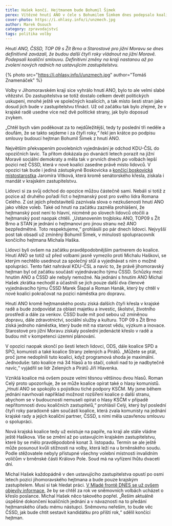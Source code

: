 ```yaml
---
title: Hašek končí. Hejtmanem bude Bohumil Šimek
perex: Vítězné hnutí ANO v čele s Bohumilem Šimkem dnes podepsalo koaliční smlouvu s ČSSD, TOP 09 s Žít Brno a Starosty. Součástí dohody je rozdělení postů v krajské radě.
cover-photo: https://i.ohlasy.info/i/unzmech.jpg
author: Marek Osouch
category: zpravodajství
tags: politika volby
---
```


*Hnutí ANO, ČSSD, TOP 09 s Žít Brno a Starostové pro jižní Moravu se dnes definitivně zavázali, že budou další čtyři roky vládnout na jižní Moravě. Podepsali koaliční smlouvu. Definitivní změny na kraji nastanou až po zvolení nových radních na ustavujícím zastupitelstvu.*

{% photo src="https://i.ohlasy.info/i/unzmech.jpg" author="Tomáš Znamenáček" %}

Volby v Jihomoravském kraji sice vyhrálo hnutí ANO, bylo to ale velmi slabé vítězství. Do zastupitelstva se totiž dostalo celkem devět politických uskupení, mnohé ještě ve společných koalicích, a tak místo šesti stran jako dosud jich bude v zastupitelstvu třináct. Už od začátku tak bylo zřejmé, že v krajské radě usedne více než dvě politické strany, jak bylo doposud zvykem.

„Chtěl bych vám poděkovat za to nejdůležitější, tedy ty poslední tři neděle a doufám, že se takto sejdeme i za čtyři roky,“ řekl jen krátce po podpisu smlouvy budoucí hejtman Bohumil Šimek z hnutí ANO.

Největším překvapením povolebních vyjednávání je odchod KDU-ČSL do opozičních lavic. Ta přitom dokázala po dvanácti letech porazit na jižní Moravě sociální demokraty a měla tak v prvních dnech po volbách lepší pozici než ČSSD, která v nové koalici zasedne právě místo lidovců. V opozici tak bude i jediná zástupkyně Boskovicka a [končící boskovická místostarostka](http://www.ohlasy.info/clanky/2016/10/mistostarostka-hamalova.html) Jaromíra Vítková, která kromě senátorského křesla, získala i mandát v krajském zastupitelstvu.

Lidovci si za svůj odchod do opozice můžou částečně sami. Nebáli si totiž z pozice až druhého pořadí říct o hejtmanský post pro svého lídra Romana Celého. Z úst jejich představitelů zaznívala slova o nezkušenosti hnutí ANO jako vítěze voleb. Také od hnutí na začátku zazněla prohlášení, že hejtmanský post není to hlavní, nicméně po slovech lidovců otočili a hejtmanský post naopak chtěli. „Ustanovením trojbloku ANO, TOP09 s Žít Brno a STAN je jednání o hejtmanovi pro jinou stranu než ANO bezpředmětné. Toto respektujeme,“ prohlásili po pár dnech lidovci. Nejvyšší post tak obsadí už zmíněný Bohumil Šimek, v minulosti spolupracovník končícího hejtmana Michala Haška.

Lidovci byli ovšem na začátku pravděpodobnějším partnerem do koalice. Hnutí ANO se totiž už před volbami jasně vymezilo proti Michalu Haškovi, se kterým nechtělo usednout za společný stůl a vyjednávat s ním o možné spolupráci. Tento fakt nahrával KDU-ČSL a navíc to, že právě jihomoravský hejtman byl od začátku součástí vyjednávacího týmu ČSSD. Schůzky mezi hnutím ANO a ČSSD ale nebyly nemožné. Na jednání s hnutím ANO Michal Hašek zkrátka nechodil a účastnili se jich pouze další dva členové vyjednávacího týmu ČSSD Marek Šlapal a Roman Hanák, který by chtěl v nové koalici pokračovat na pozici náměstka pro dopravu.

Hnutí ANO kromě hejtmanského postu získá dalších čtyři křesla v krajské radě a bude zodpovídat za oblast majetku a investic, školství, životního prostředí a dále za venkov. ČSSD bude mít pod sebou už zmíněnou dopravu, dále zdravotnictví, sociální služby a kulturu. TOP 09 s Žít Brno získá jednoho náměstka, který bude mít na starost vědu, výzkum a inovace. Starostové pro jižní Moravu získaly poslední jedenácté křeslo v radě a budou mít v kompetenci územní plánování.

V opozici naopak skončí po šesti letech lidovci, ODS, dále koalice SPD a SPO, komunisti a také koalice Strany zelených a Pirátů. „Můžete se ptát, proč jsme nedoplnili tuto koalici, když programová shoda je maximální. Jednoduše: tato koalice má 34 hlasů a to stačí, cokoli nad to je nadbytečně navíc,“ vyjádřil se lídr Zelených a Pirátů Jiří Hlavenka.

Vzniklá koalice má ovšem pouze velmi těsnou většinou dvou hlasů. Roman Celý proto upozorňuje, že se může koalice opírat také o hlasy komunistů. „Hnutí ANO se spokojilo s pojistkou tiché podpory KSČM. My jsme během jednání navrhovali například možnost rozšíření koalice o další stranu, abychom se v budoucnosti nemuseli opírat o hlasy KSČM v případě nepřítomnosti dvou koaličních zastupitelů,“ prohlásil Celý, který byl poslední čtyři roky paradoxně sám součástí koalice, která zvala komunisty na jednání krajské rady a jejich koaliční partner, ČSSD, s nimi měla uzavřenou smlouvu o spolupráci. 

Nová krajská koalice tedy už existuje na papíře, na kraji ale stále vládne ještě Haškova. Vše se změní až po ustavujícím krajském zastupitelstvu, které by se mělo pravděpodobně konat 3. listopadu. Termín se ale ještě může posunout kvůli stížnosti na volby, která leží na u brněnského soudu. Podle stěžovatele nebyly přístupné všechny volební místnosti invalidním voličům v brněnské části Královo Pole. Soud má na vyřízení lhůtu dvaceti dní.

Michal Hašek každopádně v den ustavujícího zastupitelstva opustí po osmi letech pozici jihomoravského hejtmana a bude pouze krajským zastupitelem. Musí si tak hledat práci. [V Mladé frontě DNES se už ovšem objevily informace](http://zpravy.idnes.cz/michal-hasek-poslancem-0be-/domaci.aspx?c=A161017_171922_domaci_hro), že by se chtěl za rok ve sněmovních volbách ucházet o křeslo poslance. Michal Hašek něco takového popřel. „Řeším aktuálně úspěšné dokončení koaličních jednání a v návaznosti na to předání hejtmanského úřadu mému nástupci. Sněmovnu neřeším, to bude věc ČSSD, jak bude chtít sestavit kandidátku pro příští rok,“ sdělil končící hejtman.

